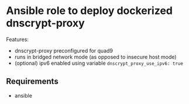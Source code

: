 # Ansible role to deploy dockerized dnscrypt-proxy
Features:
- dnscrypt-proxy preconfigured for quad9
- runs in bridged network mode (as opposed to insecure host mode)
- (optional) ipv6 enabled using variable `dnscrypt_proxy_use_ipv6: true`

## Requirements
- ansible
